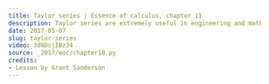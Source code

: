 ```yaml
---
title: Taylor series | Essence of calculus, chapter 11
description: Taylor series are extremely useful in engineering and math, but what are they?  This video shows why they're useful, and how to make sense of the formula.
date: 2017-05-07
slug: taylor-series
video: 3d6DsjIBzJ4
source: _2017/eoc/chapter10.py
credits:
- Lesson by Grant Sanderson
---
```

